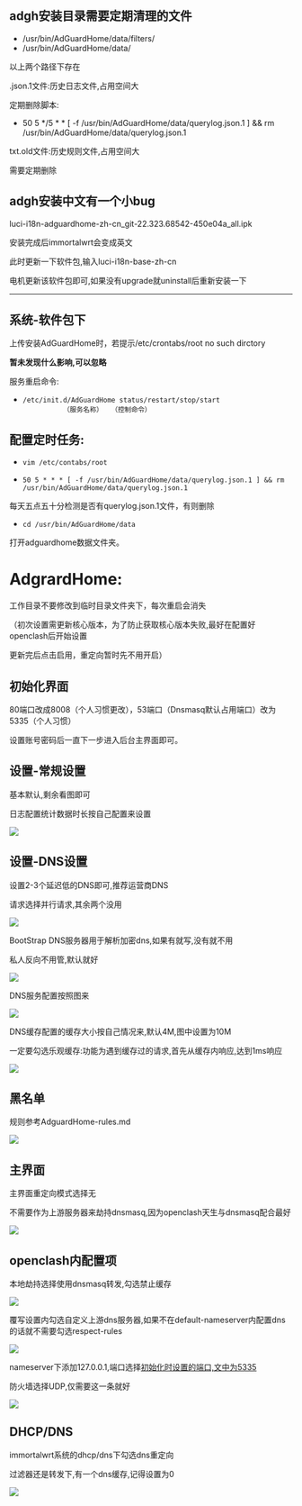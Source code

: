 ## adgh安装目录需要定期清理的文件
-   /usr/bin/AdGuardHome/data/filters/
-   /usr/bin/AdGuardHome/data/

以上两个路径下存在

.json.1文件:历史日志文件,占用空间大

定期删除脚本:

-   50 5 */5 * * [ -f /usr/bin/AdGuardHome/data/querylog.json.1 ] && rm /usr/bin/AdGuardHome/data/querylog.json.1

txt.old文件:历史规则文件,占用空间大

需要定期删除

## adgh安装中文有一个小bug
luci-i18n-adguardhome-zh-cn_git-22.323.68542-450e04a_all.ipk

安装完成后immortalwrt会变成英文

此时更新一下软件包,输入luci-i18n-base-zh-cn

电机更新该软件包即可,如果没有upgrade就uninstall后重新安装一下

***

## 系统-软件包下
上传安装AdGuardHome时，若提示/etc/crontabs/root no such dirctory

**暂未发现什么影响,可以忽略**

服务重启命令:

-     /etc/init.d/AdGuardHome status/restart/stop/start
                （服务名称）  （控制命令）

## 配置定时任务:

-     vim /etc/contabs/root

-     50 5 * * * [ -f /usr/bin/AdGuardHome/data/querylog.json.1 ] && rm /usr/bin/AdGuardHome/data/querylog.json.1

每天五点五十分检测是否有querylog.json.1文件，有则删除

-     cd /usr/bin/AdGuardHome/data
打开adguardhome数据文件夹。

# AdgrardHome:
工作目录不要修改到临时目录文件夹下，每次重启会消失

（初次设置需更新核心版本，为了防止获取核心版本失败,最好在配置好openclash后开始设置

更新完后点击启用，重定向暂时先不用开启）

## 初始化界面
80端口改成8008（个人习惯更改），53端口（Dnsmasq默认占用端口）改为5335（个人习惯）

设置账号密码后一直下一步进入后台主界面即可。

## 设置-常规设置
基本默认,剩余看图即可

日志配置统计数据时长按自己配置来设置

![](./img/1.png)

## 设置-DNS设置
设置2-3个延迟低的DNS即可,推荐运营商DNS

请求选择并行请求,其余两个没用

![](./img/2.png)

BootStrap DNS服务器用于解析加密dns,如果有就写,没有就不用

私人反向不用管,默认就好

![](./img/3.png)

DNS服务配置按照图来

![](./img/4.png)

DNS缓存配置的缓存大小按自己情况来,默认4M,图中设置为10M

一定要勾选乐观缓存:功能为遇到缓存过的请求,首先从缓存内响应,达到1ms响应

![](./img/5.png)

## 黑名单
规则参考AdguardHome-rules.md

![](./img/6.png)

## 主界面
主界面重定向模式选择无

不需要作为上游服务器来劫持dnsmasq,因为openclash天生与dnsmasq配合最好

![](./img/7.png)

## openclash内配置项
本地劫持选择使用dnsmasq转发,勾选禁止缓存

![](./img/8.png)

覆写设置内勾选自定义上游dns服务器,如果不在default-nameserver内配置dns的话就不需要勾选respect-rules

![](./img/9.png)

nameserver下添加127.0.0.1,端口选择[初始化时设置的端口,文中为5335](#初始化界面)

防火墙选择UDP,仅需要这一条就好

![](./img/10.png)

## DHCP/DNS
immortalwrt系统的dhcp/dns下勾选dns重定向

过滤器还是转发下,有一个dns缓存,记得设置为0

![](./img/11.png)